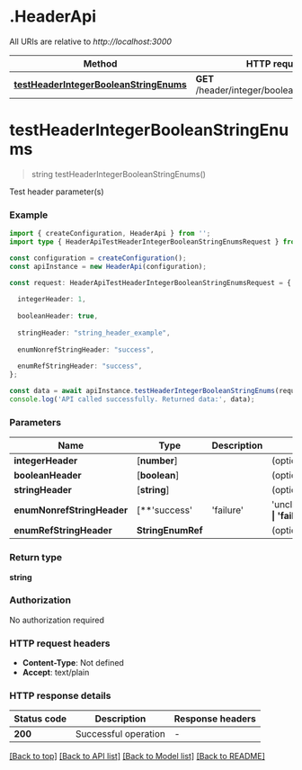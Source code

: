 # .HeaderApi

All URIs are relative to *http://localhost:3000*

Method | HTTP request | Description
------------- | ------------- | -------------
[**testHeaderIntegerBooleanStringEnums**](HeaderApi.md#testHeaderIntegerBooleanStringEnums) | **GET** /header/integer/boolean/string/enums | Test header parameter(s)


# **testHeaderIntegerBooleanStringEnums**
> string testHeaderIntegerBooleanStringEnums()

Test header parameter(s)

### Example


```typescript
import { createConfiguration, HeaderApi } from '';
import type { HeaderApiTestHeaderIntegerBooleanStringEnumsRequest } from '';

const configuration = createConfiguration();
const apiInstance = new HeaderApi(configuration);

const request: HeaderApiTestHeaderIntegerBooleanStringEnumsRequest = {
  
  integerHeader: 1,
  
  booleanHeader: true,
  
  stringHeader: "string_header_example",
  
  enumNonrefStringHeader: "success",
  
  enumRefStringHeader: "success",
};

const data = await apiInstance.testHeaderIntegerBooleanStringEnums(request);
console.log('API called successfully. Returned data:', data);
```


### Parameters

Name | Type | Description  | Notes
------------- | ------------- | ------------- | -------------
 **integerHeader** | [**number**] |  | (optional) defaults to undefined
 **booleanHeader** | [**boolean**] |  | (optional) defaults to undefined
 **stringHeader** | [**string**] |  | (optional) defaults to undefined
 **enumNonrefStringHeader** | [**&#39;success&#39; | &#39;failure&#39; | &#39;unclassified&#39;**]**Array<&#39;success&#39; &#124; &#39;failure&#39; &#124; &#39;unclassified&#39;>** |  | (optional) defaults to undefined
 **enumRefStringHeader** | **StringEnumRef** |  | (optional) defaults to undefined


### Return type

**string**

### Authorization

No authorization required

### HTTP request headers

 - **Content-Type**: Not defined
 - **Accept**: text/plain


### HTTP response details
| Status code | Description | Response headers |
|-------------|-------------|------------------|
**200** | Successful operation |  -  |

[[Back to top]](#) [[Back to API list]](README.md#documentation-for-api-endpoints) [[Back to Model list]](README.md#documentation-for-models) [[Back to README]](README.md)


